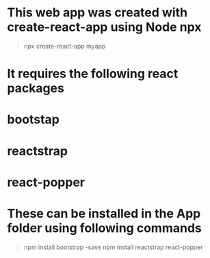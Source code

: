 # This web app was created with create-react-app using Node npx
> npx create-react-app myapp

# It requires the following react packages
# bootstap
# reactstrap
# react-popper
# These can be installed in the App folder using following commands

> npm install bootstrap -save
> npm install reactstrap react-popper


